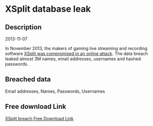 # XSplit database leak

## Description

2013-11-07

In November 2013, the makers of gaming live streaming and recording software <a href="https://www.xsplit.com/blog/xsplit-password-reset-alert" target="_blank" rel="noopener">XSplit was compromised in an online attack</a>. The data breach leaked almost 3M names, email addresses, usernames and hashed passwords.

## Breached data

Email addresses, Names, Passwords, Usernames

## Free download Link

[XSplit breach Free Download Link](https://link-to.net/1229997/798.1108098382052/dynamic/?r=aHR0cHM6Ly93d3cubWVkaWFmaXJlLmNvbS92aWV3L0V4V0VqbGtzMDBjbTVHcS94c3BsaXQuY29tL2ZpbGU=)